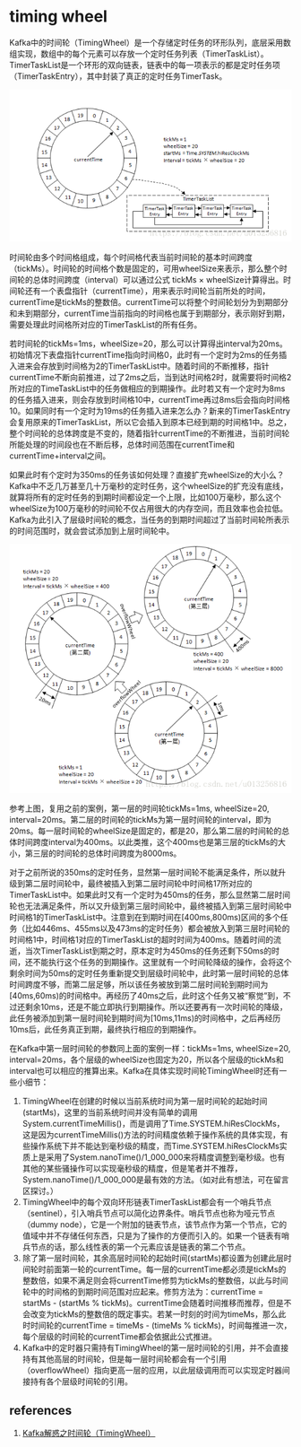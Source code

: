 # timing wheel

Kafka中的时间轮（TimingWheel）是一个存储定时任务的环形队列，底层采用数组实现，数组中的每个元素可以存放一个定时任务列表（TimerTaskList）。TimerTaskList是一个环形的双向链表，链表中的每一项表示的都是定时任务项（TimerTaskEntry），其中封装了真正的定时任务TimerTask。

![](images/timing_wheel/1.png)

时间轮由多个时间格组成，每个时间格代表当前时间轮的基本时间跨度（tickMs）。时间轮的时间格个数是固定的，可用wheelSize来表示，那么整个时间轮的总体时间跨度（interval）可以通过公式 tickMs × wheelSize计算得出。时间轮还有一个表盘指针（currentTime），用来表示时间轮当前所处的时间，currentTime是tickMs的整数倍。currentTime可以将整个时间轮划分为到期部分和未到期部分，currentTime当前指向的时间格也属于到期部分，表示刚好到期，需要处理此时间格所对应的TimerTaskList的所有任务。

若时间轮的tickMs=1ms，wheelSize=20，那么可以计算得出interval为20ms。初始情况下表盘指针currentTime指向时间格0，此时有一个定时为2ms的任务插入进来会存放到时间格为2的TimerTaskList中。随着时间的不断推移，指针currentTime不断向前推进，过了2ms之后，当到达时间格2时，就需要将时间格2所对应的TimeTaskList中的任务做相应的到期操作。此时若又有一个定时为8ms的任务插入进来，则会存放到时间格10中，currentTime再过8ms后会指向时间格10。如果同时有一个定时为19ms的任务插入进来怎么办？新来的TimerTaskEntry会复用原来的TimerTaskList，所以它会插入到原本已经到期的时间格1中。总之，整个时间轮的总体跨度是不变的，随着指针currentTime的不断推进，当前时间轮所能处理的时间段也在不断后移，总体时间范围在currentTime和currentTime+interval之间。

如果此时有个定时为350ms的任务该如何处理？直接扩充wheelSize的大小么？Kafka中不乏几万甚至几十万毫秒的定时任务，这个wheelSize的扩充没有底线，就算将所有的定时任务的到期时间都设定一个上限，比如100万毫秒，那么这个wheelSize为100万毫秒的时间轮不仅占用很大的内存空间，而且效率也会拉低。Kafka为此引入了层级时间轮的概念，当任务的到期时间超过了当前时间轮所表示的时间范围时，就会尝试添加到上层时间轮中。

![](images/timing_wheel/2.png)

参考上图，复用之前的案例，第一层的时间轮tickMs=1ms, wheelSize=20, interval=20ms。第二层的时间轮的tickMs为第一层时间轮的interval，即为20ms。每一层时间轮的wheelSize是固定的，都是20，那么第二层的时间轮的总体时间跨度interval为400ms。以此类推，这个400ms也是第三层的tickMs的大小，第三层的时间轮的总体时间跨度为8000ms。

对于之前所说的350ms的定时任务，显然第一层时间轮不能满足条件，所以就升级到第二层时间轮中，最终被插入到第二层时间轮中时间格17所对应的TimerTaskList中。如果此时又有一个定时为450ms的任务，那么显然第二层时间轮也无法满足条件，所以又升级到第三层时间轮中，最终被插入到第三层时间轮中时间格1的TimerTaskList中。注意到在到期时间在[400ms,800ms)区间的多个任务（比如446ms、455ms以及473ms的定时任务）都会被放入到第三层时间轮的时间格1中，时间格1对应的TimerTaskList的超时时间为400ms。随着时间的流逝，当次TimerTaskList到期之时，原本定时为450ms的任务还剩下50ms的时间，还不能执行这个任务的到期操作。这里就有一个时间轮降级的操作，会将这个剩余时间为50ms的定时任务重新提交到层级时间轮中，此时第一层时间轮的总体时间跨度不够，而第二层足够，所以该任务被放到第二层时间轮到期时间为[40ms,60ms)的时间格中。再经历了40ms之后，此时这个任务又被“察觉”到，不过还剩余10ms，还是不能立即执行到期操作。所以还要再有一次时间轮的降级，此任务被添加到第一层时间轮到期时间为[10ms,11ms)的时间格中，之后再经历10ms后，此任务真正到期，最终执行相应的到期操作。

在Kafka中第一层时间轮的参数同上面的案例一样：tickMs=1ms, wheelSize=20, interval=20ms，各个层级的wheelSize也固定为20，所以各个层级的tickMs和interval也可以相应的推算出来。Kafka在具体实现时间轮TimingWheel时还有一些小细节：

1. TimingWheel在创建的时候以当前系统时间为第一层时间轮的起始时间(startMs)，这里的当前系统时间并没有简单的调用System.currentTimeMillis()，而是调用了Time.SYSTEM.hiResClockMs，这是因为currentTimeMillis()方法的时间精度依赖于操作系统的具体实现，有些操作系统下并不能达到毫秒级的精度，而Time.SYSTEM.hiResClockMs实质上是采用了System.nanoTime()/1_000_000来将精度调整到毫秒级。也有其他的某些骚操作可以实现毫秒级的精度，但是笔者并不推荐，System.nanoTime()/1_000_000是最有效的方法。（如对此有想法，可在留言区探讨。）
1. TimingWheel中的每个双向环形链表TimerTaskList都会有一个哨兵节点（sentinel），引入哨兵节点可以简化边界条件。哨兵节点也称为哑元节点（dummy node），它是一个附加的链表节点，该节点作为第一个节点，它的值域中并不存储任何东西，只是为了操作的方便而引入的。如果一个链表有哨兵节点的话，那么线性表的第一个元素应该是链表的第二个节点。
1. 除了第一层时间轮，其余高层时间轮的起始时间(startMs)都设置为创建此层时间轮时前面第一轮的currentTime。每一层的currentTime都必须是tickMs的整数倍，如果不满足则会将currentTime修剪为tickMs的整数倍，以此与时间轮中的时间格的到期时间范围对应起来。修剪方法为：currentTime = startMs - (startMs % tickMs)。currentTime会随着时间推移而推荐，但是不会改变为tickMs的整数倍的既定事实。若某一时刻的时间为timeMs，那么此时时间轮的currentTime = timeMs - (timeMs % tickMs)，时间每推进一次，每个层级的时间轮的currentTime都会依据此公式推进。
1. Kafka中的定时器只需持有TimingWheel的第一层时间轮的引用，并不会直接持有其他高层的时间轮，但是每一层时间轮都会有一个引用（overflowWheel）指向更高一层的应用，以此层级调用而可以实现定时器间接持有各个层级时间轮的引用。

## references

1. [Kafka解惑之时间轮（TimingWheel）](https://blog.csdn.net/u013256816/article/details/80697456)